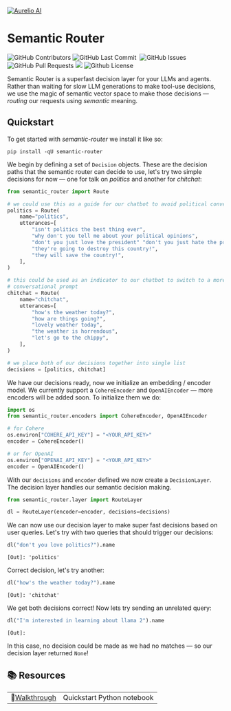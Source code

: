 [![Aurelio AI](https://pbs.twimg.com/profile_banners/1671498317455581184/1696285195/1500x500)](https://aurelio.ai)

# Semantic Router
<p>
<img alt="GitHub Contributors" src="https://img.shields.io/github/contributors/aurelio-labs/semantic-router" />
<img alt="GitHub Last Commit" src="https://img.shields.io/github/last-commit/aurelio-labs/semantic-router" />
<img alt="" src="https://img.shields.io/github/repo-size/aurelio-labs/semantic-router" />
<img alt="GitHub Issues" src="https://img.shields.io/github/issues/aurelio-labs/semantic-router" />
<img alt="GitHub Pull Requests" src="https://img.shields.io/github/issues-pr/aurelio-labs/semantic-router" />
<img src="https://codecov.io/gh/aurelio-labs/semantic-router/graph/badge.svg?token=H8OOMV2TUF" />
<img alt="Github License" src="https://img.shields.io/badge/License-MIT-yellow.svg" />
</p>

Semantic Router is a superfast decision layer for your LLMs and agents. Rather than waiting for slow LLM generations to make tool-use decisions, we use the magic of semantic vector space to make those decisions — _routing_ our requests using _semantic_ meaning.

## Quickstart

To get started with _semantic-router_ we install it like so:

```
pip install -qU semantic-router
```

We begin by defining a set of `Decision` objects. These are the decision paths that the semantic router can decide to use, let's try two simple decisions for now — one for talk on _politics_ and another for _chitchat_:

```python
from semantic_router import Route

# we could use this as a guide for our chatbot to avoid political conversations
politics = Route(
    name="politics",
    utterances=[
        "isn't politics the best thing ever",
        "why don't you tell me about your political opinions",
        "don't you just love the president" "don't you just hate the president",
        "they're going to destroy this country!",
        "they will save the country!",
    ],
)

# this could be used as an indicator to our chatbot to switch to a more
# conversational prompt
chitchat = Route(
    name="chitchat",
    utterances=[
        "how's the weather today?",
        "how are things going?",
        "lovely weather today",
        "the weather is horrendous",
        "let's go to the chippy",
    ],
)

# we place both of our decisions together into single list
decisions = [politics, chitchat]
```

We have our decisions ready, now we initialize an embedding / encoder model. We currently support a `CohereEncoder` and `OpenAIEncoder` — more encoders will be added soon. To initialize them we do:

```python
import os
from semantic_router.encoders import CohereEncoder, OpenAIEncoder

# for Cohere
os.environ["COHERE_API_KEY"] = "<YOUR_API_KEY>"
encoder = CohereEncoder()

# or for OpenAI
os.environ["OPENAI_API_KEY"] = "<YOUR_API_KEY>"
encoder = OpenAIEncoder()
```

With our `decisions` and `encoder` defined we now create a `DecisionLayer`. The decision layer handles our semantic decision making.

```python
from semantic_router.layer import RouteLayer

dl = RouteLayer(encoder=encoder, decisions=decisions)
```

We can now use our decision layer to make super fast decisions based on user queries. Let's try with two queries that should trigger our decisions:

```python
dl("don't you love politics?").name
```

```
[Out]: 'politics'
```

Correct decision, let's try another:

```python
dl("how's the weather today?").name
```

```
[Out]: 'chitchat'
```

We get both decisions correct! Now lets try sending an unrelated query:

```python
dl("I'm interested in learning about llama 2").name
```

```
[Out]:
```

In this case, no decision could be made as we had no matches — so our decision layer returned `None`!

## 📚 Resources

|                                                                                                                 |                            |
| --------------------------------------------------------------------------------------------------------------- | -------------------------- |
| 🏃[Walkthrough](https://colab.research.google.com/github/aurelio-labs/semantic-router/blob/main/walkthrough.ipynb) | Quickstart Python notebook |
